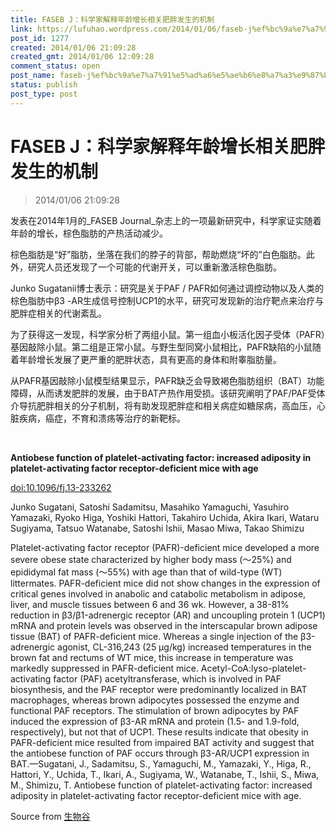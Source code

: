 ```yaml
---
title: FASEB J：科学家解释年龄增长相关肥胖发生的机制
link: https://lufuhao.wordpress.com/2014/01/06/faseb-j%ef%bc%9a%e7%a7%91%e5%ad%a6%e5%ae%b6%e8%a7%a3%e9%87%8a%e5%b9%b4%e9%be%84%e5%a2%9e%e9%95%bf%e7%9b%b8%e5%85%b3%e8%82%a5%e8%83%96%e5%8f%91%e7%94%9f%e7%9a%84%e6%9c%ba%e5%88%b6/
post_id: 1277
created: 2014/01/06 21:09:28
created_gmt: 2014/01/06 12:09:28
comment_status: open
post_name: faseb-j%ef%bc%9a%e7%a7%91%e5%ad%a6%e5%ae%b6%e8%a7%a3%e9%87%8a%e5%b9%b4%e9%be%84%e5%a2%9e%e9%95%bf%e7%9b%b8%e5%85%b3%e8%82%a5%e8%83%96%e5%8f%91%e7%94%9f%e7%9a%84%e6%9c%ba%e5%88%b6
status: publish
post_type: post
---
```


# FASEB J：科学家解释年龄增长相关肥胖发生的机制

> 2014/01/06 21:09:28

发表在2014年1月的_FASEB Journal_杂志上的一项最新研究中，科学家证实随着年龄的增长，棕色脂肪的产热活动减少。 

棕色脂肪是“好”脂肪，坐落在我们的脖子的背部，帮助燃烧“坏的”白色脂肪。此外，研究人员还发现了一个可能的代谢开关，可以重新激活棕色脂肪。 

Junko Sugatanii博士表示：研究是关于PAF / PAFR如何通过调控动物以及人类的棕色脂肪中β3 -AR生成信号控制UCP1的水平，研究可发现新的治疗靶点来治疗与肥胖症相关的代谢紊乱。 

为了获得这一发现，科学家分析了两组小鼠。第一组血小板活化因子受体（PAFR）基因敲除小鼠。第二组是正常小鼠。与野生型同窝小鼠相比，PAFR缺陷的小鼠随着年龄增长发展了更严重的肥胖状态，具有更高的身体和附睾脂肪量。 

从PAFR基因敲除小鼠模型结果显示，PAFR缺乏会导致褐色脂肪组织（BAT）功能障碍，从而诱发肥胖的发展，由于BAT产热作用受损。该研究阐明了PAF/PAF受体介导抗肥胖相关的分子机制，将有助发现肥胖症和相关病症如糖尿病，高血压，心脏疾病，癌症，不育和溃疡等治疗的新靶标。 

 

**Antiobese function of platelet-activating factor: increased adiposity in platelet-activating factor receptor-deficient mice with age**

[doi:10.1096/fj.13-233262](http://dx.doi.org/10.1096/fj.13-233262)


Junko Sugatani, Satoshi Sadamitsu, Masahiko Yamaguchi, Yasuhiro Yamazaki, Ryoko Higa, Yoshiki Hattori, Takahiro Uchida, Akira Ikari, Wataru Sugiyama, Tatsuo Watanabe, Satoshi Ishii, Masao Miwa, Takao Shimizu

Platelet-activating factor receptor (PAFR)-deficient mice developed a more severe obese state characterized by higher body mass (～25%) and epididymal fat mass (～55%) with age than that of wild-type (WT) littermates. PAFR-deficient mice did not show changes in the expression of critical genes involved in anabolic and catabolic metabolism in adipose, liver, and muscle tissues between 6 and 36 wk. However, a 38-81% reduction in β3/β1-adrenergic receptor (AR) and uncoupling protein 1 (UCP1) mRNA and protein levels was observed in the interscapular brown adipose tissue (BAT) of PAFR-deficient mice. Whereas a single injection of the β3-adrenergic agonist, CL-316,243 (25 μg/kg) increased temperatures in the brown fat and rectums of WT mice, this increase in temperature was markedly suppressed in PAFR-deficient mice. Acetyl-CoA:lyso-platelet-activating factor (PAF) acetyltransferase, which is involved in PAF biosynthesis, and the PAF receptor were predominantly localized in BAT macrophages, whereas brown adipocytes possessed the enzyme and functional PAF receptors. The stimulation of brown adipocytes by PAF induced the expression of β3-AR mRNA and protein (1.5- and 1.9-fold, respectively), but not that of UCP1. These results indicate that obesity in PAFR-deficient mice resulted from impaired BAT activity and suggest that the antiobese function of PAF occurs through β3-AR/UCP1 expression in BAT.—Sugatani, J., Sadamitsu, S., Yamaguchi, M., Yamazaki, Y., Higa, R., Hattori, Y., Uchida, T., Ikari, A., Sugiyama, W., Watanabe, T., Ishii, S., Miwa, M., Shimizu, T. Antiobese function of platelet-activating factor: increased adiposity in platelet-activating factor receptor-deficient mice with age. 

Source from [生物谷](http://www.bioon.com/biology/ShowArticle.asp?ArticleID=589626)
